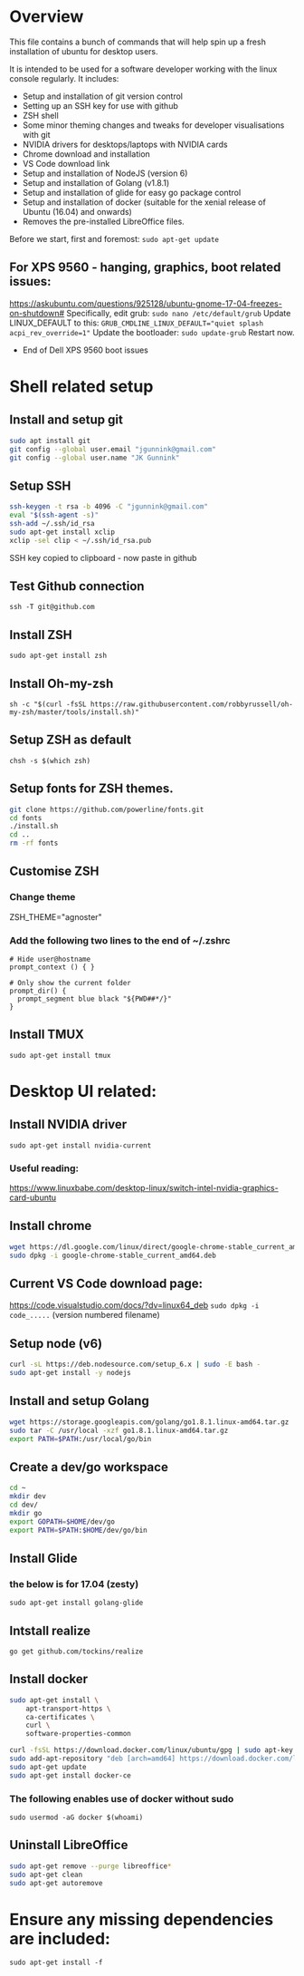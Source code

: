 # Overview
This file contains a bunch of commands that will help spin up a fresh installation of ubuntu for desktop users.

It is intended to be used for a software developer working with the linux console regularly.
It includes:
- Setup and installation of git version control
- Setting up an SSH key for use with github
- ZSH shell
- Some minor theming changes and tweaks for developer visualisations with git
- NVIDIA drivers for desktops/laptops with NVIDIA cards
- Chrome download and installation
- VS Code download link
- Setup and installation of NodeJS (version 6)
- Setup and installation of Golang (v1.8.1)
- Setup and installation of glide for easy go package control
- Setup and installation of docker (suitable for the xenial release of Ubuntu (16.04) and onwards)
- Removes the pre-installed LibreOffice files.

Before we start, first and foremost:
`sudo apt-get update`

## For XPS 9560 - hanging, graphics, boot related issues:
https://askubuntu.com/questions/925128/ubuntu-gnome-17-04-freezes-on-shutdown#
Specifically, edit grub:
`sudo nano /etc/default/grub`
Update LINUX_DEFAULT to this:
`GRUB_CMDLINE_LINUX_DEFAULT="quiet splash acpi_rev_override=1"`
Update the bootloader:
`sudo update-grub`
Restart now.

- End of Dell XPS 9560 boot issues

# Shell related setup
## Install and setup git
```bash
sudo apt install git
git config --global user.email "jgunnink@gmail.com"
git config --global user.name "JK Gunnink"
```

## Setup SSH
```bash
ssh-keygen -t rsa -b 4096 -C "jgunnink@gmail.com"
eval "$(ssh-agent -s)"
ssh-add ~/.ssh/id_rsa
sudo apt-get install xclip
xclip -sel clip < ~/.ssh/id_rsa.pub
```
SSH key copied to clipboard - now paste in github

## Test Github connection
`ssh -T git@github.com`

## Install ZSH
`sudo apt-get install zsh`
## Install Oh-my-zsh
`sh -c "$(curl -fsSL https://raw.githubusercontent.com/robbyrussell/oh-my-zsh/master/tools/install.sh)"`

## Setup ZSH as default
`chsh -s $(which zsh)`

## Setup fonts for ZSH themes.
```bash
git clone https://github.com/powerline/fonts.git
cd fonts
./install.sh
cd ..
rm -rf fonts
```

## Customise ZSH
### Change theme
ZSH_THEME="agnoster"

### Add the following two lines to the end of ~/.zshrc
```
# Hide user@hostname
prompt_context () { }

# Only show the current folder
prompt_dir() {
  prompt_segment blue black "${PWD##*/}"
}
```
## Install TMUX
`sudo apt-get install tmux`

# Desktop UI related:
## Install NVIDIA driver
`sudo apt-get install nvidia-current`
### Useful reading:
https://www.linuxbabe.com/desktop-linux/switch-intel-nvidia-graphics-card-ubuntu

## Install chrome
```bash
wget https://dl.google.com/linux/direct/google-chrome-stable_current_amd64.deb
sudo dpkg -i google-chrome-stable_current_amd64.deb
```

## Current VS Code download page:
https://code.visualstudio.com/docs/?dv=linux64_deb
`sudo dpkg -i code_.....` (version numbered filename)

## Setup node (v6)
```bash
curl -sL https://deb.nodesource.com/setup_6.x | sudo -E bash -
sudo apt-get install -y nodejs
```

## Install and setup Golang
```bash
wget https://storage.googleapis.com/golang/go1.8.1.linux-amd64.tar.gz
sudo tar -C /usr/local -xzf go1.8.1.linux-amd64.tar.gz
export PATH=$PATH:/usr/local/go/bin
```

## Create a dev/go workspace
```bash
cd ~
mkdir dev
cd dev/
mkdir go
export GOPATH=$HOME/dev/go
export PATH=$PATH:$HOME/dev/go/bin
```

## Install Glide
### the below is for 17.04 (zesty)
`sudo apt-get install golang-glide`

## Intstall realize
`go get github.com/tockins/realize`

## Install docker
```bash
sudo apt-get install \
    apt-transport-https \
    ca-certificates \
    curl \
    software-properties-common
```
```bash
curl -fsSL https://download.docker.com/linux/ubuntu/gpg | sudo apt-key add -
sudo add-apt-repository "deb [arch=amd64] https://download.docker.com/linux/ubuntu xenial stable"
sudo apt-get update
sudo apt-get install docker-ce
```
### The following enables use of docker without sudo
`sudo usermod -aG docker $(whoami)`

## Uninstall LibreOffice
```bash
sudo apt-get remove --purge libreoffice*
sudo apt-get clean
sudo apt-get autoremove
```

# Ensure any missing dependencies are included:
`sudo apt-get install -f`
